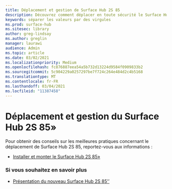 ```yaml
---
title: Déplacement et gestion de Surface Hub 2S 85
description: Découvrez comment déplacer en toute sécurité le Surface Hub 2S 85.
keywords: séparer les valeurs par des virgules
ms.prod: surface-hub
ms.sitesec: library
author: greg-lindsay
ms.author: greglin
manager: laurawi
audience: Admin
ms.topic: article
ms.date: 03/02/2021
ms.localizationpriority: Medium
ms.openlocfilehash: fc876887eea54a5b732d13224d9584f0909833b2
ms.sourcegitcommit: 5c904229a0257297be7f724c264e484d2c4b5168
ms.translationtype: MT
ms.contentlocale: fr-FR
ms.lasthandoff: 03/04/2021
ms.locfileid: "11387458"
---
```

# <a name="moving-and-handling-surface-hub-2s-85"></a>Déplacement et gestion du Surface Hub 2S 85»

Pour obtenir des conseils sur les meilleures pratiques concernant le déplacement de Surface Hub 2S 85, reportez-vous aux informations : 

- [Installer et monter le Surface Hub 2S 85»](surface-hub-2s-85-install-mount.md)

### <a name="learn-more"></a>Si vous souhaitez en savoir plus

- [Présentation du nouveau Surface Hub 2S 85’’](https://techcommunity.microsoft.com/t5/surface-it-pro-blog/inside-look-at-the-new-surface-hub-2s-85/ba-p/1721773)

